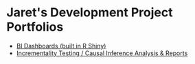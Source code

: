 # Jaret's Development Project Portfolios

- [BI Dashboards (built in R Shiny)](https://github.com/jaretkeniston/Shiny-BI-Dashboards)
- [Incrementality Testing / Causal Inference Analysis & Reports](https://github.com/jaretkeniston/Testing-Tools)
